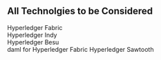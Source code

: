 ## All Technolgies to be Considered  

Hyperledger Fabric  
Hyperledger Indy  
Hyperledger Besu  
daml for Hyperledger Fabric
Hyperledger Sawtooth

